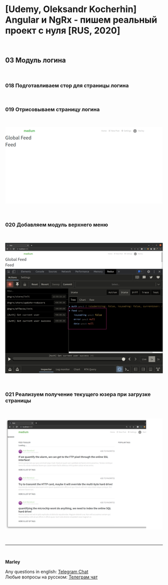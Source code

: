 # [Udemy, Oleksandr Kocherhin] Angular и NgRx - пишем реальный проект с нуля [RUS, 2020]

<br/>

## 03 Модуль логина

<br/>

### 018 Подготавливаем стор для страницы логина

<br/>

### 019 Отрисовываем страницу логина

<br/>

![Application](/img/pic-m04-p01.png?raw=true)

<br/>

### 020 Добавляем модуль верхнего меню

<br/>

![Application](/img/pic-m04-p02.png?raw=true)

<br/>

### 021 Реализуем получение текущего юзера при загрузке страницы

<br/>

![Application](/img/pic-m04-p03.png?raw=true)

<br/>

---

<br/>

**Marley**

Any questions in english: <a href="https://jsdev.org/chat/">Telegram Chat</a>  
Любые вопросы на русском: <a href="https://jsdev.ru/chat/">Телеграм чат</a>
